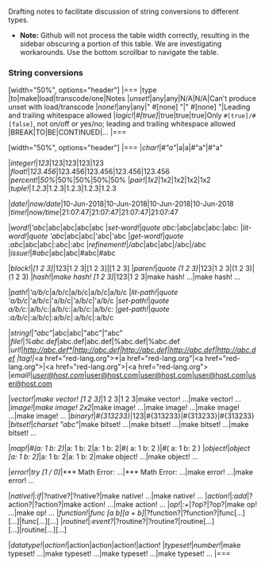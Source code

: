 Drafting notes to facilitate discussion of string conversions to different types.

* **Note:** Github will not process the table width correctly, resulting in the sidebar obscuring a portion of this table. We are investigating workarounds. Use the bottom scrollbar to navigate the table.

### String conversions
[width="50%", options="header"]
|===
|type |to|make|load|transcode/one|Notes
|*unset!*|any|any|N/A|N/A|Can't produce unset with load/transcode
|*none!*|any|any|" #[none] "|" #[none] "|Leading and trailing whitespace allowed
|*logic!*|*#[true]*|true|true|true|Only `#[true]/#[false]`, not on/off or yes/no; leading and trailing whitespace allowed
|BREAK|TO|BE|CONTINUED|...
|===

[width="50%", options="header"]
|===
|*char!*|*#"a"*|a|a|#"a"|#"a"

|*integer!*|*123*|123|123|123|123
|*float!*|*123.456*|123.456|123.456|123.456|123.456
|*percent!*|*50%*|50%|50%|50%|50%
|*pair!*|*1x2*|1x2|1x2|1x2|1x2
|*tuple!*|*1.2.3*|1.2.3|1.2.3|1.2.3|1.2.3

|*date!*|*now/date*|10-Jun-2018|10-Jun-2018|10-Jun-2018|10-Jun-2018
|*time!*|*now/time*|21:07:47|21:07:47|21:07:47|21:07:47

|*word!*|*'abc*|abc|abc|abc|abc
|*set-word!*|*quote abc:*|abc|abc|abc:|abc:
|*lit-word!*|*quote 'abc*|abc|abc|'abc|'abc
|*get-word!*|*quote :abc*|abc|abc|:abc|:abc
|*refinement!*|*/abc*|abc|abc|/abc|/abc
|*issue!*|*#abc*|abc|abc|#abc|#abc

|*block!*|*[1 2 3]*|123|1 2 3|[1 2 3]|[1 2 3]
|*paren!*|*quote (1 2 3)*|123|1 2 3|(1 2 3)|(1 2 3)
|*hash!*|*make hash! [1 2 3]*|123|1 2 3|make hash! ...|make hash! ...

|*path!*|*'a/b/c*|a/b/c|a/b/c|a/b/c|a/b/c
|*lit-path!*|*quote 'a/b/c*|'a/b/c|'a/b/c|'a/b/c|'a/b/c
|*set-path!*|*quote a/b/c:*|a/b/c:|a/b/c:|a/b/c:|a/b/c:
|*get-path!*|*quote :a/b/c*|:a/b/c|:a/b/c|:a/b/c|:a/b/c

|*string!*|*"abc"*|abc|abc|"abc"|"abc"
|*file!*|*%abc.def*|abc.def|abc.def|%abc.def|%abc.def
|*url!*|*http://abc.def*|http://abc.def|http://abc.def|http://abc.def|http://abc.def
|*tag!*|*&lt;a href="red-lang.org"&gt;*|a href="red-lang.org"|&lt;a href="red-lang.org"&gt;|&lt;a href="red-lang.org"&gt;|&lt;a href="red-lang.org"&gt;
|*email!*|*user@host.com*|user@host.com|user@host.com|user@host.com|user@host.com

|*vector!*|*make vector! [1 2 3]*|1 2 3|1 2 3|make vector! ...|make vector! ...
|*image!*|*make image! 2x2*|make image! ...|make image! ...|make image! ...|make image! ...
|*binary!*|*#{313233}*|123|#{313233}|#{313233}|#{313233}
|*bitset!*|*charset "abc"*|make bitset! ...|make bitset! ...|make bitset! ...|make bitset! ...

|*map!*|*#(a: 1 b: 2)*|a: 1
b: 2|a: 1
b: 2|#(
    a: 1
    b: 2
)|#(
    a: 1
    b: 2
)
|*object!*|*object [a: 1 b: 2]*|a: 1
b: 2|a: 1
b: 2|make object! ...|make object! ...

|*error!*|*try [1 / 0]*|*** Math Error: ...|*** Math Error: ...|make error! ...|make error! ...

|*native!*|*:if*|?native?|?native?|make native! ...|make native! ...
|*action!*|*:add*|?action?|?action?|make action! ...|make action! ...
|*op!*|*:+*|?op?|?op?|make op! ...|make op! ...
|*function!*|*func [a b][a + b]*|?function?|?function?|func[...][...]|func[...][...]
|*routine!*|*:event?*|?routine?|?routine?|routine[...][...]|routine[...][...]

|*datatype!*|*action!*|action|action|action!|action!
|*typeset!*|*number!*|make typeset! ...|make typeset! ...|make typeset! ...|make typeset! ...
|===
